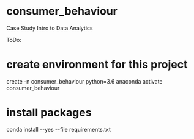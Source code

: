 # consumer_behaviour
Case Study Intro to Data Analytics

ToDo:
# create environment for this project
create -n consumer_behaviour python=3.6 anaconda
</b> activate consumer_behaviour

# install packages
conda install --yes --file requirements.txt
